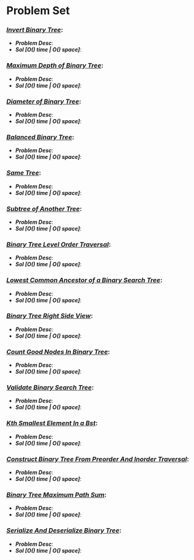 # Problem Set

### ***[Invert Binary Tree](https://leetcode.com/problems/invert-binary-tree/)***:
- ***Problem Desc***:
- ***Sol [O() time | O() space]***:


### ***[Maximum Depth of Binary Tree](https://leetcode.com/problems/maximum-depth-of-binary-tree/)***:
- ***Problem Desc***:
- ***Sol [O() time | O() space]***:
    

### ***[Diameter of Binary Tree](https://leetcode.com/problems/diameter-of-binary-tree/)***:
- ***Problem Desc***:
- ***Sol [O() time | O() space]***:


### ***[Balanced Binary Tree](https://leetcode.com/problems/balanced-binary-tree/)***:
- ***Problem Desc***:
- ***Sol [O() time | O() space]***:


### ***[Same Tree](https://leetcode.com/problems/same-tree/)***:
- ***Problem Desc***:
- ***Sol [O() time | O() space]***:


### ***[Subtree of Another Tree](https://leetcode.com/problems/subtree-of-another-tree/)***:
- ***Problem Desc***:
- ***Sol [O() time | O() space]***:


### ***[Binary Tree Level Order Traversal](https://leetcode.com/problems/binary-tree-level-order-traversal/)***:
- ***Problem Desc***:
- ***Sol [O() time | O() space]***:


### ***[Lowest Common Ancestor of a Binary Search Tree](https://leetcode.com/problems/lowest-common-ancestor-of-a-binary-search-tree/)***:
- ***Problem Desc***:
- ***Sol [O() time | O() space]***:


### ***[Binary Tree Right Side View](https://leetcode.com/problems/binary-tree-right-side-view/)***:
- ***Problem Desc***:
- ***Sol [O() time | O() space]***:


### ***[Count Good Nodes In Binary Tree](https://leetcode.com/problems/count-good-nodes-in-binary-tree/)***:
- ***Problem Desc***:
- ***Sol [O() time | O() space]***:    

### ***[Validate Binary Search Tree](https://leetcode.com/problems/validate-binary-search-tree/)***:
- ***Problem Desc***:
- ***Sol [O() time | O() space]***:
    

### ***[Kth Smallest Element In a Bst](https://leetcode.com/problems/kth-smallest-element-in-a-bst/)***:
- ***Problem Desc***:
- ***Sol [O() time | O() space]***:
    

### ***[Construct Binary Tree From Preorder And Inorder Traversal](https://leetcode.com/problems/construct-binary-tree-from-preorder-and-inorder-traversal/)***:
- ***Problem Desc***:
- ***Sol [O() time | O() space]***:


### ***[Binary Tree Maximum Path Sum](https://leetcode.com/problems/binary-tree-maximum-path-sum/)***:
- ***Problem Desc***:
- ***Sol [O() time | O() space]***:


### ***[Serialize And Deserialize Binary Tree](https://leetcode.com/problems/serialize-and-deserialize-binary-tree/)***:
- ***Problem Desc***:
- ***Sol [O() time | O() space]***:
